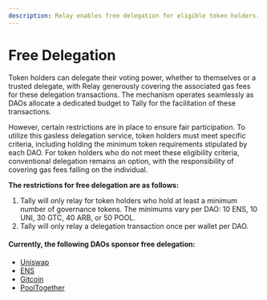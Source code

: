 ```yaml
---
description: Relay enables free delegation for eligible token holders.
---
```


# Free Delegation

Token holders can delegate their voting power, whether to themselves or a trusted delegate, with Relay generously covering the associated gas fees for these delegation transactions. The mechanism operates seamlessly as DAOs allocate a dedicated budget to Tally for the facilitation of these transactions.

However, certain restrictions are in place to ensure fair participation. To utilize this gasless delegation service, token holders must meet specific criteria, including holding the minimum token requirements stipulated by each DAO. For token holders who do not meet these eligibility criteria, conventional delegation remains an option, with the responsibility of covering gas fees falling on the individual.

**The restrictions for free delegation are as follows:**

1. Tally will only relay for token holders who hold at least a minimum number of governance tokens. The minimums vary per DAO: 10 ENS, 10 UNI, 30 GTC, 40 ARB, or 50 POOL.
2. Tally will only relay a delegation transaction once per wallet per DAO.

#### Currently, the following DAOs sponsor free delegation: <a href="#currently-the-following-daos-sponsor-free-delegation" id="currently-the-following-daos-sponsor-free-delegation"></a>

* ​[Uniswap](https://www.tally.xyz/gov/uniswap)​
* ​[ENS](https://www.tally.xyz/gov/ens)​
* ​[Gitcoin](https://www.tally.xyz/gov/gitcoin)​
* ​[PoolTogether](https://www.tally.xyz/gov/pooltogether)
